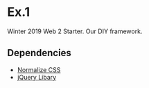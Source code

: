 # Ex.1
Winter 2019 Web 2 Starter. Our DIY framework.

## Dependencies
* [Normalize CSS](https://necolas.github.io/normalize.css/)
* [jQuery Libary](https://jquery.com)
